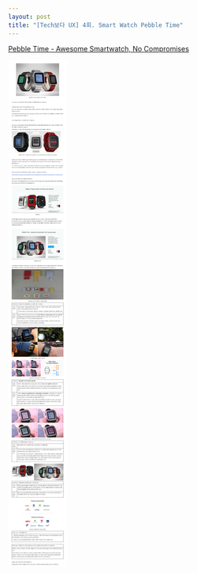 ```yaml
---
layout: post
title: "[Tech보다 UX] 4회. Smart Watch Pebble Time"
---
```


[Pebble Time - Awesome Smartwatch, No Compromises](https://www.kickstarter.com/projects/597507018/pebble-time-awesome-smartwatch-no-compromises/)

<img class="alignnone size-full wp-image-58" src="https://raw.githubusercontent.com/midaeng/articles/gh-pages/images/blog/techux_4th_pebble_time.png"/>  

